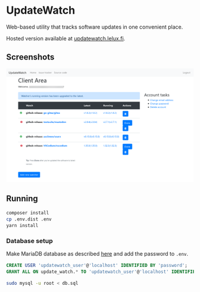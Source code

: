 # UpdateWatch

Web-based utility that tracks software updates in one convenient place.

Hosted version available at [updatewatch.lelux.fi](https://updatewatch.lelux.fi/).

## Screenshots

![Screenshot of UpdateWatch frontpage](screenshot.png)

## Running

```bash
composer install
cp .env.dist .env
yarn install
```

### Database setup

Make MariaDB database as described [here](https://wiki.lelux.fi/mysql/) and add the password to `.env`.

```sql
CREATE USER 'updatewatch_user'@'localhost' IDENTIFIED BY 'password';
GRANT ALL ON update_watch.* TO 'updatewatch_user'@'localhost' IDENTIFIED BY 'password';
```

```bash
sudo mysql -u root < db.sql
```
